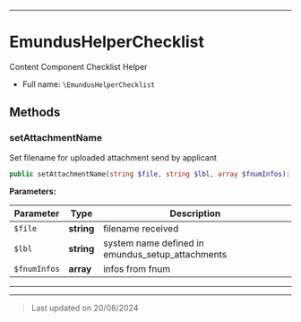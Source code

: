 ***

# EmundusHelperChecklist

Content Component Checklist Helper



* Full name: `\EmundusHelperChecklist`




## Methods


### setAttachmentName

Set filename for uploaded attachment send by applicant

```php
public setAttachmentName(string $file, string $lbl, array $fnumInfos): string
```








**Parameters:**

| Parameter | Type | Description |
|-----------|------|-------------|
| `$file` | **string** | filename received |
| `$lbl` | **string** | system name defined in emundus_setup_attachments |
| `$fnumInfos` | **array** | infos from fnum |






***


***
> Last updated on 20/08/2024
